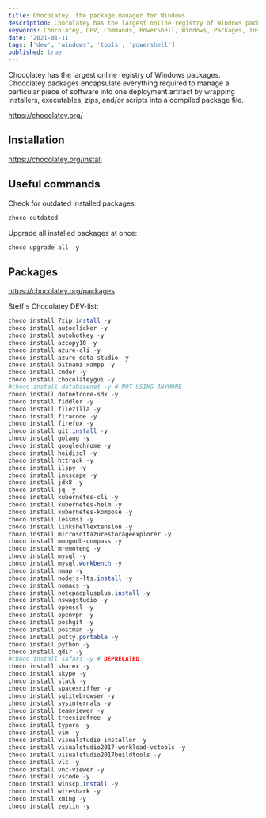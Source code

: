 ```yaml
---
title: Chocolatey, the package manager for Windows
description: Chocolatey has the largest online registry of Windows packages. Chocolatey packages encapsulate everything required to manage a particular piece of software into one deployment artifact by wrapping installers, executables, zips, and/or scripts into a compiled package file.
keywords: Chocolatey, DEV, Commands, PowerShell, Windows, Packages, Installers, Steff, Beckers, Blog
date: '2021-01-11'
tags: ['dev', 'windows', 'tools', 'powershell']
published: true
---
```


Chocolatey has the largest online registry of Windows packages. Chocolatey packages encapsulate everything required to manage a particular piece of software into one deployment artifact by wrapping installers, executables, zips, and/or scripts into a compiled package file.

https://chocolatey.org/

## Installation

https://chocolatey.org/install

## Useful commands

Check for outdated installed packages:

```powershell
choco outdated
```

Upgrade all installed packages at once:

```powershell
choco upgrade all -y
```

## Packages

https://chocolatey.org/packages

Steff's Chocolatey DEV-list:

```powershell
choco install 7zip.install -y
choco install autoclicker -y
choco install autohotkey -y
choco install azcopy10 -y
choco install azure-cli -y
choco install azure-data-studio -y
choco install bitnami-xampp -y
choco install cmder -y
choco install chocolateygui -y
#choco install databasenet -y # NOT USING ANYMORE
choco install dotnetcore-sdk -y
choco install fiddler -y
choco install filezilla -y
choco install firacode -y
choco install firefox -y
choco install git.install -y
choco install golang -y
choco install googlechrome -y
choco install heidisql -y
choco install httrack -y
choco install ilspy -y
choco install inkscape -y
choco install jdk8 -y
choco install jq -y
choco install kubernetes-cli -y
choco install kubernetes-helm -y
choco install kubernetes-kompose -y
choco install lessmsi -y
choco install linkshellextension -y
choco install microsoftazurestorageexplorer -y
choco install mongodb-compass -y
choco install mremoteng -y
choco install mysql -y
choco install mysql.workbench -y
choco install nmap -y
choco install nodejs-lts.install -y
choco install nomacs -y
choco install notepadplusplus.install -y
choco install nswagstudio -y
choco install openssl -y
choco install openvpn -y
choco install poshgit -y
choco install postman -y
choco install putty.portable -y
choco install python -y
choco install qdir -y
#choco install safari -y # DEPRECATED
choco install sharex -y
choco install skype -y
choco install slack -y
choco install spacesniffer -y
choco install sqlitebrowser -y
choco install sysinternals -y
choco install teamviewer -y
choco install treesizefree -y
choco install typora -y
choco install vim -y
choco install visualstudio-installer -y
choco install visualstudio2017-workload-vctools -y
choco install visualstudio2017buildtools -y
choco install vlc -y
choco install vnc-viewer -y
choco install vscode -y
choco install winscp.install -y
choco install wireshark -y
choco install xming -y
choco install zeplin -y
```
